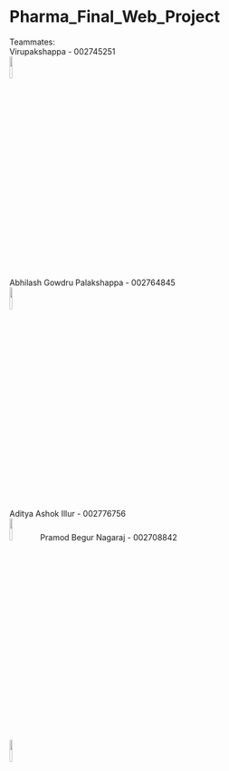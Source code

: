 # Pharma_Final_Web_Project

Teammates: <br>
Virupakshappa - 002745251 <br>
<img src="https://media-exp1.licdn.com/dms/image/D4E03AQHLDJZXWwHU3A/profile-displayphoto-shrink_800_800/0/1667460863669?e=2147483647&v=beta&t=gzQoEnP3reEH4qzk_DPy74zyTh60KIm-XTmsCv8pqzw" width="10%" height="10%"><br>
Abhilash Gowdru Palakshappa - 002764845 <br>
<img src="https://media-exp1.licdn.com/dms/image/D5603AQG7FcXuYR249w/profile-displayphoto-shrink_800_800/0/1661383024454?e=2147483647&amp;v=beta&amp;t=S2FYv-U2Lq9a2EWo4_m2Nn62Bs0lWBEtIun37veWHHY" width="10%" height="10%"> <br>
Aditya Ashok Illur - 002776756 <br>
<img src="https://res.cloudinary.com/dj98golzx/image/upload/v1670052695/adi_kcu9sf.jpg" width="10%" height="10%">
Pramod Begur Nagaraj - 002708842 <br>
<img src="https://user-images.githubusercontent.com/114458145/206075576-111ac276-7390-46ce-be77-74bd2ba3fb32.jpg" width="10%" height="10%"><br>
